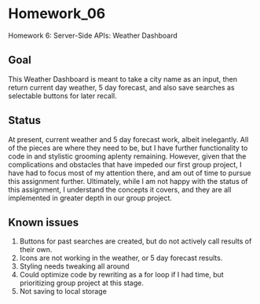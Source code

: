 # Homework_06
Homework 6: Server-Side APIs: Weather Dashboard

## Goal
This Weather Dashboard is meant to take a city name as an input, then return current day weather, 5 day forecast, and also save searches as selectable buttons for later recall. 

## Status
At present, current weather and 5 day forecast work, albeit inelegantly. All of the pieces are where they need to be, but I have further functionality to code in and stylistic grooming aplenty remaining. However, given that the complications and obstacles that have impeded our first group project, I have had to focus most of my attention there, and am out of time to pursue this assignment further. Ultimately, while I am not happy with the status of this assignment, I understand the concepts it covers, and they are all implemented in greater depth in our group project.

## Known issues
1. Buttons for past searches are created, but do not actively call results of their own.
2. Icons are not working in the weather, or 5 day forecast results.
3. Styling needs tweaking all around
4. Could optimize code by rewriting as a for loop if I had time, but prioritizing group project at this stage.
5. Not saving to local storage

